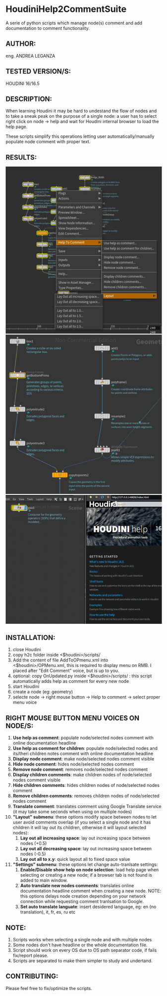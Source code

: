 # HoudiniHelp2CommentSuite
A serie of python scripts which manage node(s) comment and add documentation to comment functionality.

## AUTHOR: ## 
eng. ANDREA LEGANZA

## TESTED VERSION/S: ## 
HOUDINI 16/16.5

## DESCRIPTION: ## 
When learning Houdini it may be hard to undestand the flow of nodes and to take a sneak peak on the purpose of a single node: a user has to select right click on node -> help and wait for Houdini internal browser to load the help page.

These scripts simplify this operations letting user automatically/manually populate node comment with proper text.

## RESULTS: ##
![Script result](https://github.com/Neogene/HoudiniHelp2CommentSuite/blob/master/result.png)
![Script result](https://github.com/Neogene/HoudiniHelp2CommentSuite/blob/master/translate.gif)
![Script result](https://github.com/Neogene/HoudiniHelp2CommentSuite/blob/master/auto_help_display.gif)

## INSTALLATION: ##
1. close Houdini
2. copy h2c folder inside  <$houdini>/scripts/ 
3. Add the content of file AddToOPmenu.xml into <$houdini>/OPMenu.xml, this is required to display menu on RMB. I placed after "Edit Comment" voice, but is up to you.
4. optional: copy OnUpdated.py inside <$houdini>/scripts/ : this script automatically adds help as comment for every new node
5. start Houdini
6. create a node (eg: geometry)
7. selecte node -> right mouse button -> Help to comment -> select proper menu voice

## RIGHT MOUSE BUTTON MENU VOICES ON NODE/S: ##
1. <b>Use help as comment</b>: populate node/selected nodes comment with online documentation headline
2. <b>Use help as comment for children</b>: populate node/selected nodes and its/theri children notes comment with online documentation headline
3. <b>Display node comment</b>: make node/selected nodes comment visible
4. <b>Hide node comment</b>: hides node/selected nodes comment
5. <b>Remove node comment</b>: removes node/selected nodes comment
6. <b>Display children comments</b>: make children nodes of node/selected nodes comment visible
7. <b>Hide children comments</b>: hides children nodes of node/selected nodes comment
8. <b>Remove children comments</b>: removes children nodes of node/selected nodes comment
9. <b>Translate comment</b>: translates comment using Google Translate service (it may take some seconds when using on multiple nodes)
10. <b>"Layout" submenu</b>: these options modify space between nodes to let user avoid comments overlap (if you select a single node and it has children it will lay out its children, otherwise it will layout selected nodes):
    1. <b>Lay out all increasing space</b>: lay out increasing space between nodes (+0.5)
    2. <b>Lay out all decreasing space</b>: lay out increasing space between nodes (-0.5)
    3. <b>Lay out all to x.y</b>: quick layout all to fixed space value
11. <b>"Settings" submenu</b>: these options let change auto-tranlsate settings: 
    1. <b>Enable/Disable show help on node selection</b>: load help page when selecting or creating a new node; if a browser tab is not found is added to main window.
    2. <b>Auto translate new nodes comments</b>: translates online documentation headline comment when creating a new node. 
        NOTE: this options delays node creation depending on your network connection while requesting comment tranlsation to Google.
    3. <b>Set auto translate languate</b>: insert desidered language, eg: en (no translation), it, fr, es, ru etc

## NOTE: ## 
1. Scripts works when selecting a single node and with multiple nodes
2. Some nodes don't have headline or the whole documentation file.
3. Script should work on every OS due to OS path separator code, if fails fix/report please.
4. Scripts are separated to make them simpler to study and undertand. 

## CONTRIBUTING: ##
Please feel free to fix/optimize the scripts. 